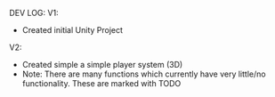 DEV LOG:
V1:
* Created initial Unity Project

V2:
* Created simple a simple player system (3D)
* Note: There are many functions which currently have very little/no functionality. These are marked with TODO